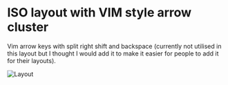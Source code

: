 # ISO layout with VIM style arrow cluster

Vim arrow keys with split right shift and backspace (currently not utilised in this layout but I thought I would add it to make it easier for people to add it for their layouts).

![Layout](https://i.imgur.com/Wu8VT43.png)

